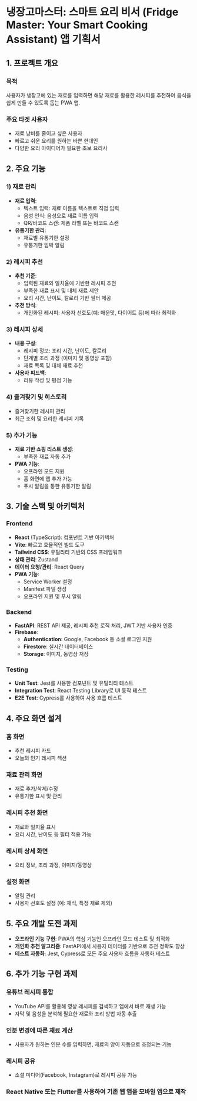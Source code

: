 # 냉장고마스터: 스마트 요리 비서 (Fridge Master: Your Smart Cooking Assistant) 앱 기획서

## 1. 프로젝트 개요
### 목적
사용자가 냉장고에 있는 재료를 입력하면 해당 재료를 활용한 레시피를 추천하여 음식을 쉽게 만들 수 있도록 돕는 PWA 앱.

### 주요 타겟 사용자
- 재료 낭비를 줄이고 싶은 사용자
- 빠르고 쉬운 요리를 원하는 바쁜 현대인
- 다양한 요리 아이디어가 필요한 초보 요리사

## 2. 주요 기능

### 1) 재료 관리
- **재료 입력**:
  - 텍스트 입력: 재료 이름을 텍스트로 직접 입력
  - 음성 인식: 음성으로 재료 이름 입력
  - QR/바코드 스캔: 제품 라벨 또는 바코드 스캔
- **유통기한 관리**:
  - 재료별 유통기한 설정
  - 유통기한 임박 알림

### 2) 레시피 추천
- **추천 기준**:
  - 입력된 재료와 일치율에 기반한 레시피 추천
  - 부족한 재료 표시 및 대체 재료 제안
  - 요리 시간, 난이도, 칼로리 기반 필터 제공
- **추천 방식**:
  - 개인화된 레시피: 사용자 선호도(예: 매운맛, 다이어트 등)에 따라 최적화

### 3) 레시피 상세
- **내용 구성**:
  - 레시피 정보: 조리 시간, 난이도, 칼로리
  - 단계별 조리 과정 (이미지 및 동영상 포함)
  - 재료 목록 및 대체 재료 추천
- **사용자 피드백**:
  - 리뷰 작성 및 평점 기능

### 4) 즐겨찾기 및 히스토리
- 즐겨찾기한 레시피 관리
- 최근 조회 및 요리한 레시피 기록

### 5) 추가 기능
- **재료 기반 쇼핑 리스트 생성**:
  - 부족한 재료 자동 추가
- **PWA 기능**:
  - 오프라인 모드 지원
  - 홈 화면에 앱 추가 가능
  - 푸시 알림을 통한 유통기한 알림

## 3. 기술 스택 및 아키텍처

### Frontend
- **React** (TypeScript): 컴포넌트 기반 아키텍처
- **Vite**: 빠르고 효율적인 빌드 도구
- **Tailwind CSS**: 유틸리티 기반의 CSS 프레임워크
- **상태 관리**: Zustand
- **데이터 요청/관리**: React Query
- **PWA 기능**:
  - Service Worker 설정
  - Manifest 파일 생성
  - 오프라인 지원 및 푸시 알림

### Backend
- **FastAPI**: REST API 제공, 레시피 추천 로직 처리, JWT 기반 사용자 인증
- **Firebase**:
  - **Authentication**: Google, Facebook 등 소셜 로그인 지원
  - **Firestore**: 실시간 데이터베이스
  - **Storage**: 이미지, 동영상 저장

### Testing
- **Unit Test**: Jest를 사용한 컴포넌트 및 유틸리티 테스트
- **Integration Test**: React Testing Library로 UI 동작 테스트
- **E2E Test**: Cypress를 사용하여 사용 흐름 테스트

## 4. 주요 화면 설계

### 홈 화면
- 추천 레시피 카드
- 오늘의 인기 레시피 섹션

### 재료 관리 화면
- 재료 추가/삭제/수정
- 유통기한 표시 및 관리

### 레시피 추천 화면
- 재료와 일치율 표시
- 요리 시간, 난이도 등 필터 적용 가능

### 레시피 상세 화면
- 요리 정보, 조리 과정, 이미지/동영상

### 설정 화면
- 알림 관리
- 사용자 선호도 설정 (예: 채식, 특정 재료 제외)

## 5. 주요 개발 도전 과제
- **오프라인 기능 구현**: PWA의 핵심 기능인 오프라인 모드 테스트 및 최적화
- **개인화 추천 알고리즘**: FastAPI에서 사용자 데이터를 기반으로 추천 정확도 향상
- **테스트 자동화**: Jest, Cypress로 모든 주요 사용자 흐름을 자동화 테스트

## 6. 추가 기능 구현 과제

### 유튜브 레시피 통합
- YouTube API를 활용해 영상 레시피를 검색하고 앱에서 바로 재생 가능
- 자막 및 음성을 분석해 필요한 재료와 조리 방법 자동 추출

### 인분 변경에 따른 재료 계산
- 사용자가 원하는 인분 수를 입력하면, 재료의 양이 자동으로 조정되는 기능

### 레시피 공유
- 소셜 미디어(Facebook, Instagram)로 레시피 공유 가능

### React Native 또는 Flutter를 사용하여 기존 웹 앱을 모바일 앱으로 제작
